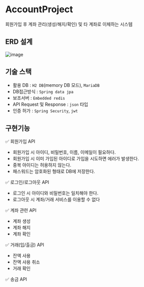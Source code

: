 # AccountProject
회원가입 후 계좌 관리(생성/해지/확인) 및 타 계좌로 이체하는 시스템

## ERD 설계
![image](https://github.com/kku1031/AccountProject/assets/106217267/0091134e-5b24-4002-9e42-103f2f596b48)


## 기술 스택
- 활용 DB : `H2 DB`(memory DB 모드), `MariaDB`
- DB접근방식 : `Spring data jpa`
- 보조서버 : `Embedded redis`
- API Request 및 Response : `json` 타입
- 인증 허가 : `Spring Security`, `jwt`

## 구현기능

✅ 회원가입 API
- 회원가입 시 아이디, 비밀번호, 이름, 이메일이 필요하다.
- 회원가입 시 이미 가입된 아이디로 가입을 시도하면 에러가 발생한다.
- 중복 아이디는 허용하지 않는다.
- 패스워드는 암호화된 형태로 DB에 저장한다.

✅ 로그인/로그아웃 API
- 로그인 시 아이디와 비밀번호는 일치해야 한다.
- 로그아웃 시 계좌/거래 서비스를 이용할 수 없다

✅ 계좌 관련 API

- 계좌 생성 
- 계좌 해지
- 계좌 확인

✅ 거래(입/출금) API
- 잔액 사용
- 잔액 사용 취소
- 거래 확인

✅ 송금 API

